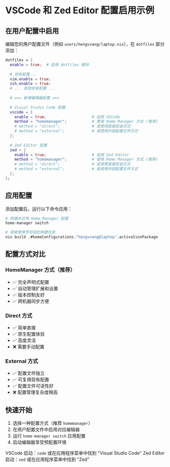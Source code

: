 # VSCode 和 Zed Editor 配置启用示例

## 在用户配置中启用

编辑您的用户配置文件（例如 `users/hengvvang/laptop.nix`），在 `dotfiles` 部分添加：

```nix
dotfiles = {
  enable = true;  # 启用 dotfiles 模块
  
  # 现有配置...
  vim.enable = true;
  zsh.enable = true;
  # ... 其他现有配置 ...
  
  # === 新增编辑器配置 ===
  
  # Visual Studio Code 配置
  vscode = {
    enable = true;                    # 启用 VSCode
    method = "homemanager";           # 使用 Home Manager 方式 (推荐)
    # method = "direct";              # 或使用直接安装方式
    # method = "external";            # 或使用外部配置文件方式
  };
  
  # Zed Editor 配置
  zed = {
    enable = true;                    # 启用 Zed Editor
    method = "homemanager";           # 使用 Home Manager 方式 (推荐)
    # method = "direct";              # 或使用直接安装方式
    # method = "external";            # 或使用外部配置文件方式
  };
};
```

## 应用配置

添加配置后，运行以下命令应用：

```bash
# 构建并应用 Home Manager 配置
home-manager switch

# 或者使用您项目的构建任务
nix build .#homeConfigurations."hengvvang@laptop".activationPackage
```

## 配置方式对比

### HomeManager 方式（推荐）
- ✅ 完全声明式配置
- ✅ 自动管理扩展和设置
- ✅ 版本控制友好
- ✅ 跨机器同步方便

### Direct 方式
- ✅ 简单直接
- ✅ 原生配置体验
- ✅ 高度灵活
- ❌ 需要手动配置

### External 方式
- ✅ 配置文件独立
- ✅ 可复用现有配置
- ✅ 配置文件可读性好
- ❌ 配置管理复杂度稍高

## 快速开始

1. 选择一种配置方式（推荐 `homemanager`）
2. 在用户配置文件中启用对应编辑器
3. 运行 `home-manager switch` 应用配置
4. 启动编辑器享受预配置环境

VSCode 启动：`code` 或在应用程序菜单中找到 "Visual Studio Code"
Zed Editor 启动：`zed` 或在应用程序菜单中找到 "Zed"

